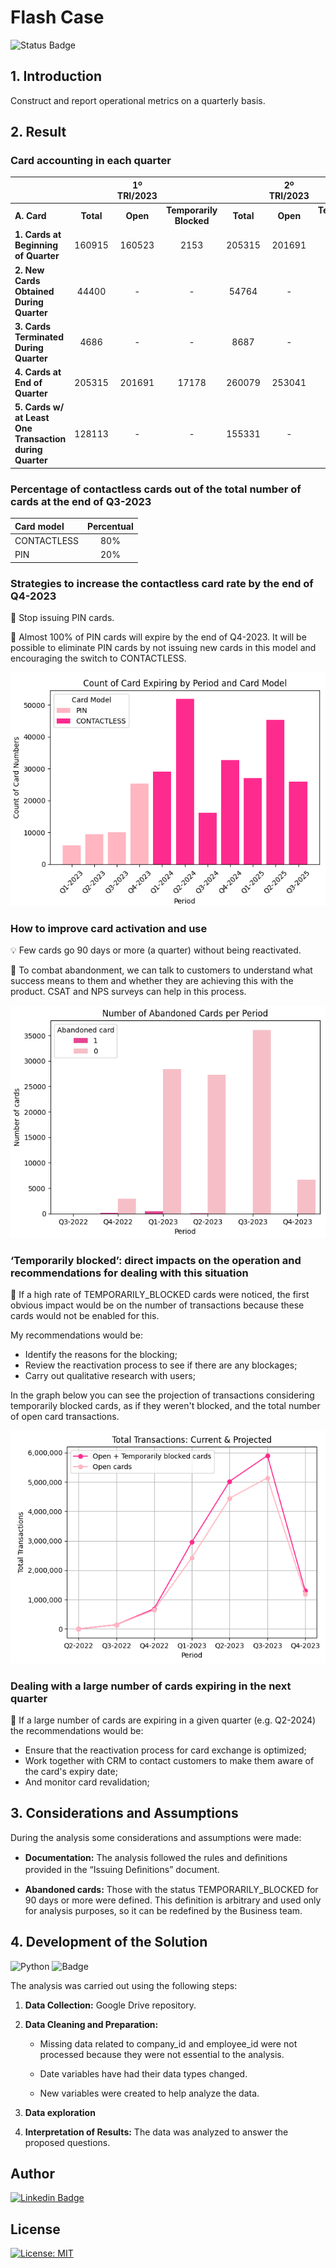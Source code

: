 # Flash Case

![Status Badge](https://img.shields.io/static/v1?label=STATUS&message=COMPLETE&color=008000)

## 1. Introduction

Construct and report operational metrics on a quarterly basis.

## 2. Result

### Card accounting in each quarter

|  |  | 1º TRI/2023 |  |  | 2º TRI/2023 |  |  | 3º TRI/2023 |  |
|--|:-----------:|:-:|:-:|:-------:|:-:|:-:|:-----:|:-:|:-:|
|**A. Card**| **Total** | **Open** | **Temporarily Blocked** | **Total** | **Open** | **Temporarily Blocked** | **Total** | **Open** | **Temporarily Blocked** |
| **1. Cards at Beginning of Quarter** | 160915 | 160523 | 2153 | 205315 | 201691 | 17178 | 260079 | 253041 | 32380 |
| **2. New Cards Obtained During Quarter** | 44400 | - | - | 54764 | - | - | 62649 | - | - |
| **3. Cards Terminated During Quarter**  | 4686 | - | - | 8687 | - | - | 11061 | - | - |
| **4. Cards at End of Quarter** | 205315 | 201691 | 17178 | 260079 | 253041 | 32380 | 322728 | 311865 | 51033 |
| **5. Cards w/ at Least One Transaction during Quarter** | 128113 | - | - | 155331 | - | - | 174052 | - | - |

### Percentage of contactless cards out of the total number of cards at the end of Q3-2023

| **Card model** | **Percentual** |
|:-|:-:|
| CONTACTLESS | 80% |
| PIN | 20% |

### Strategies to increase the contactless card rate by the end of Q4-2023

🎯 Stop issuing PIN cards.

🎯 Almost 100% of PIN cards will expire by the end of Q4-2023. It will be possible to eliminate PIN cards by not issuing new cards in this model and encouraging the switch to CONTACTLESS.

![transition pin to contactless](img/pin_to_contactless.png)

### How to improve card activation and use

💡 Few cards go 90 days or more (a quarter) without being reactivated.

🎯 To combat abandonment, we can talk to customers to understand what success means to them and whether they are achieving this with the product. CSAT and NPS surveys can help in this process.

![total abandoned cards](img/abandoned_card.png)

### ‘Temporarily blocked’: direct impacts on the operation and recommendations for dealing with this situation

🤔 If a high rate of TEMPORARILY_BLOCKED cards were noticed, the first obvious impact would be on the number of transactions because these cards would not be enabled for this.

My recommendations would be:

* Identify the reasons for the blocking;
* Review the reactivation process to see if there are any blockages;
* Carry out qualitative research with users;

In the graph below you can see the projection of transactions considering temporarily blocked cards, as if they weren't blocked, and the total number of open card transactions.

![cards projection](img/projection.png)

### Dealing with a large number of cards expiring in the next quarter

🤔 If a large number of cards are expiring in a given quarter (e.g. Q2-2024) the recommendations would be:

* Ensure that the reactivation process for card exchange is optimized;
* Work together with CRM to contact customers to make them aware of the card's expiry date;
* And monitor card revalidation;

## 3. Considerations and Assumptions

During the analysis some considerations and assumptions were made:

- **Documentation:** The analysis followed the rules and deﬁnitions provided in the “Issuing Deﬁnitions” document.

- **Abandoned cards:** Those with the status TEMPORARILY_BLOCKED for 90 days or more were defined. This definition is arbitrary and used only for analysis purposes, so it can be redefined by the Business team.

## 4. Development of the Solution
<img alt="Python" src="https://img.shields.io/badge/-Python-blue?style=flat&logo=python&logoColor=yellow" />  ![Badge](https://img.shields.io/badge/Colab-Google-%F9AB00?style=flat&logo=Google-Colab&color=blue)

The analysis was carried out using the following steps:
1. **Data Collection:** Google Drive repository.

2. **Data Cleaning and Preparation:** 

    * Missing data related to company_id and employee_id were not processed because they were not essential to the analysis.

    * Date variables have had their data types changed.

    * New variables were created to help analyze the data.

3. **Data exploration**

4. **Interpretation of Results:** The data was analyzed to answer the proposed questions.


## Author

[![Linkedin Badge](https://img.shields.io/badge/-Patrícia-blue?style=flat&logo=Linkedin&logoColor=white&link=https://www.linkedin.com/in/pathilink/)](https://www.linkedin.com/in/pathilink/)

## License

[![License: MIT](https://img.shields.io/badge/License-MIT-750014.svg)](https://opensource.org/licenses/MIT)



